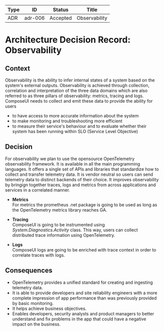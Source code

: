 <!-- Morgan Stanley makes this available to you under the Apache License, Version 2.0 (the "License"). You may obtain a copy of the License at http://www.apache.org/licenses/LICENSE-2.0. See the NOTICE file distributed with this work for additional information regarding copyright ownership. Unless required by applicable law or agreed to in writing, software distributed under the License is distributed on an "AS IS" BASIS, WITHOUT WARRANTIES OR CONDITIONS OF ANY KIND, either express or implied. See the License for the specific language governing permissions and limitations under the License. -->

| Type          | ID            | Status        | Title         |
| ------------- | ------------- | ------------- | ------------- |
| ADR           | adr-006       | Accepted      | Observability |


# Architecture Decision Record: Observability

## Context

Observability is the ability to infer internal states of a system based on the system's external outputs.
Observability is achieved through collection, correlation and interpretation of the three data domains which are also referred to as three pillars of observability: metrics, tracing and logs.
ComposeUI needs to collect and emit these data to provide the ability for users

- to have access to more accurate information about the system
- to make monitoring and troubleshooting more efficient
- to measure their service's behaviour and to evaluate whether their system has been running within SLO (Service Level Objective)

## Decision

 For observability we plan to use the opensource OpenTelemetry observability framework. It is available in all the main programming languages. It offers a single set of APIs and libraries that standardize how to collect and transfer telemetry data. It is vendor neutral so users can send telemetry data to distinct backends of their choice. It improves observability by bringign together traces, logs and metrics from across applications and services in a correlated manner.

- **Metrics**  
 For metrics the prometheus .net package is going to be used as long as the OpenTelemetry metrics library reaches GA.

- **Tracing**  
 ComposeUI is going to be instrumented using *System.Diagnostics.Activity* class. This way, users can collect distributed trace information using OpenTelemetry.

- **Logs**  
 ComposeUI logs are going to be enriched with trace context in order to correlate traces with logs.

## Consequences

- OpenTelemetry provides a unified standard for creating and ingesting telemetry data.
- It is able to provide developers and site reliability engineers with a more complete impression of app performance than was previously provided by basic monitoring.
- It helps achieve business objectives.
- Enables developers, security analysts and product managers to better understand and fix problems in the app that could have a negative impact on the business.
